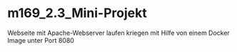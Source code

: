 # m169_2.3_Mini-Projekt
Webseite mit Apache-Webserver laufen kriegen mit Hilfe von einem Docker Image unter Port 8080
